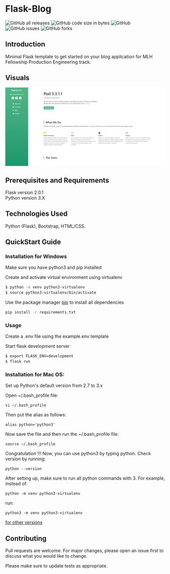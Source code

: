 # Flask-Blog
![GitHub all releases](https://img.shields.io/github/downloads/MLH-Fellowship/3.3.1.1-flask-blog/total?style=flat-square&logo=appveyor)
![GitHub code size in bytes](https://img.shields.io/github/languages/code-size/MLH-Fellowship/3.3.1.1-flask-blog?style=flat-square&logo=appveyor)
![GitHub](https://img.shields.io/github/license/MLH-Fellowship/3.3.1.1-flask-blog?style=flat-square&logo=appveyor)
![GitHub issues](https://img.shields.io/github/issues/MLH-Fellowship/3.3.1.1-flask-blog?style=flat-square&logo=appveyor)
![GitHub forks](https://img.shields.io/github/forks/MLH-Fellowship/3.3.1.1-flask-blog?style=flat-square&logo=appveyor)

## Introduction
Minimal Flask template to get started on your blog application for MLH Fellowship Production Engineering track.

## Visuals
<img src="./app/static/img/tut1.png" alt="Image 1" width=700> <br/>

## Prerequisites and Requirements
Flask version 2.0.1   
Python version 3.X

## Technologies Used
Python (Flask), Bootstrap, HTML/CSS.


## QuickStart Guide

### Installation for Windows 
Make sure you have python3 and pip installed

Create and activate virtual environment using virtualenv

```bash
$ python -m venv python3-virtualenv
$ source python3-virtualenv/bin/activate
```

Use the package manager [pip](https://pip.pypa.io/en/stable/) to install all dependencies

```bash
pip install -r requirements.txt
```

### Usage

Create a .env file using the example.env template

Start flask development server

```bash
$ export FLASK_ENV=development
$ flask run
```

###  Installation for Mac OS: 
Set up Python's default version from 2.7 to 3.x

Open ~/.bash_profile file:

```
vi ~/.bash_profile
```

Then put the alias as follows:

```
alias python='python3'
```

Now save the file and then run the ~/.bash_profile file:

```
source ~/.bash_profile
```

Congratulation !!! Now, you can use python3 by typing python. Check version by running:

```
python --version
```

After setting up, make sure to run all python commands with 3. For example, instead of:

```
python -m venv python3-virtualenv
```

run:

```
python3 -m venv python3-virtualenv
```

[for other versions](https://stackoverflow.com/questions/18425379/how-to-set-pythons-default-version-to-3-x-on-os-x)

## Contributing

Pull requests are welcome. For major changes, please open an issue first to discuss what you would like to change.

Please make sure to update tests as appropriate.

